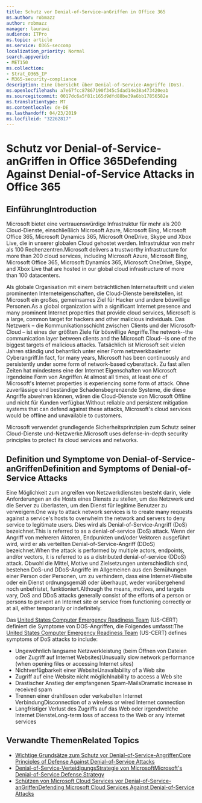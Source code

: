 ```yaml
---
title: Schutz vor Denial-of-Service-anGriffen in Office 365
ms.author: robmazz
author: robmazz
manager: laurawi
audience: ITPro
ms.topic: article
ms.service: O365-seccomp
localization_priority: Normal
search.appverid:
- MET150
ms.collection:
- Strat_O365_IP
- M365-security-compliance
description: Eine Übersicht über Denial-of-Service-Angriffe (DoS).
ms.openlocfilehash: a7e67fcc87867190f345c5dad14e38a473420eab
ms.sourcegitcommit: 0017dc6a5f81c165d9dfd88be39a6bb17856582e
ms.translationtype: MT
ms.contentlocale: de-DE
ms.lasthandoff: 04/23/2019
ms.locfileid: "32262817"
---
```

# <a name="defending-against-denial-of-service-attacks-in-office-365"></a><span data-ttu-id="2342f-103">Schutz vor Denial-of-Service-anGriffen in Office 365</span><span class="sxs-lookup"><span data-stu-id="2342f-103">Defending Against Denial-of-Service Attacks in Office 365</span></span>

## <a name="introduction"></a><span data-ttu-id="2342f-104">Einführung</span><span class="sxs-lookup"><span data-stu-id="2342f-104">Introduction</span></span>
<span data-ttu-id="2342f-105">Microsoft bietet eine vertrauenswürdige Infrastruktur für mehr als 200 Cloud-Dienste, einschließlich Microsoft Azure, Microsoft Bing, Microsoft Office 365, Microsoft Dynamics 365, Microsoft OneDrive, Skype und Xbox Live, die in unserer globalen Cloud gehostet werden. Infrastruktur von mehr als 100 Rechenzentren.</span><span class="sxs-lookup"><span data-stu-id="2342f-105">Microsoft delivers a trustworthy infrastructure for more than 200 cloud services, including Microsoft Azure, Microsoft Bing, Microsoft Office 365, Microsoft Dynamics 365, Microsoft OneDrive, Skype, and Xbox Live that are hosted in our global cloud infrastructure of more than 100 datacenters.</span></span>

<span data-ttu-id="2342f-106">Als globale Organisation mit einem beträchtlichen Internetauftritt und vielen prominenten Interneteigenschaften, die Cloud-Dienste bereitstellen, ist Microsoft ein großes, gemeinsames Ziel für Hacker und andere böswillige Personen.</span><span class="sxs-lookup"><span data-stu-id="2342f-106">As a global organization with a significant Internet presence and many prominent Internet properties that provide cloud services, Microsoft is a large, common target for hackers and other malicious individuals.</span></span> <span data-ttu-id="2342f-107">Das Netzwerk – die Kommunikationsschicht zwischen Clients und der Microsoft-Cloud – ist eines der größten Ziele für böswillige Angriffe.</span><span class="sxs-lookup"><span data-stu-id="2342f-107">The network--the communication layer between clients and the Microsoft Cloud--is one of the biggest targets of malicious attacks.</span></span> <span data-ttu-id="2342f-108">Tatsächlich ist Microsoft seit vielen Jahren ständig und beharrlich unter einer Form netzwerkbasierter Cyberangriff.</span><span class="sxs-lookup"><span data-stu-id="2342f-108">In fact, for many years, Microsoft has been continuously and persistently under some form of network-based cyberattack.</span></span> <span data-ttu-id="2342f-109">Zu fast allen Zeiten hat mindestens eine der Internet Eigenschaften von Microsoft irgendeine Form von Angriffen.</span><span class="sxs-lookup"><span data-stu-id="2342f-109">At almost all times, at least one of Microsoft's Internet properties is experiencing some form of attack.</span></span> <span data-ttu-id="2342f-110">Ohne zuverlässige und beständige Schadensbegrenzende Systeme, die diese Angriffe abwehren können, wären die Cloud-Dienste von Microsoft Offline und nicht für Kunden verfügbar.</span><span class="sxs-lookup"><span data-stu-id="2342f-110">Without reliable and persistent mitigation systems that can defend against these attacks, Microsoft's cloud services would be offline and unavailable to customers.</span></span>

<span data-ttu-id="2342f-111">Microsoft verwendet grundlegende Sicherheitsprinzipien zum Schutz seiner Cloud-Dienste und-Netzwerke.</span><span class="sxs-lookup"><span data-stu-id="2342f-111">Microsoft uses defense-in-depth security principles to protect its cloud services and networks.</span></span> 

## <a name="definition-and-symptoms-of-denial-of-service-attacks"></a><span data-ttu-id="2342f-112">Definition und Symptome von Denial-of-Service-anGriffen</span><span class="sxs-lookup"><span data-stu-id="2342f-112">Definition and Symptoms of Denial-of-Service Attacks</span></span>
<span data-ttu-id="2342f-113">Eine Möglichkeit zum angreifen von Netzwerkdiensten besteht darin, viele Anforderungen an die Hosts eines Diensts zu stellen, um das Netzwerk und die Server zu überlasten, um den Dienst für legitime Benutzer zu verweigern.</span><span class="sxs-lookup"><span data-stu-id="2342f-113">One way to attack network services is to create many requests against a service's hosts to overwhelm the network and servers to deny service to legitimate users.</span></span> <span data-ttu-id="2342f-114">Dies wird als Denial-of-Service-Angriff (DoS) bezeichnet.</span><span class="sxs-lookup"><span data-stu-id="2342f-114">This is referred to as a denial-of-service (DoS) attack.</span></span> <span data-ttu-id="2342f-115">Wenn der Angriff von mehreren Aktoren, Endpunkten und/oder Vektoren ausgeführt wird, wird er als verteilten Denial-of-Service-Angriff (DDoS) bezeichnet.</span><span class="sxs-lookup"><span data-stu-id="2342f-115">When the attack is performed by multiple actors, endpoints, and/or vectors, it is referred to as a distributed denial-of-service (DDoS) attack.</span></span> <span data-ttu-id="2342f-116">Obwohl die Mittel, Motive und Zielsetzungen unterschiedlich sind, bestehen DoS-und DDoS-Angriffe im Allgemeinen aus den Bemühungen einer Person oder Personen, um zu verhindern, dass eine Internet-Website oder ein Dienst ordnungsgemäß oder überhaupt, weder vorübergehend noch unbefristet, funktioniert.</span><span class="sxs-lookup"><span data-stu-id="2342f-116">Although the means, motives, and targets vary, DoS and DDoS attacks generally consist of the efforts of a person or persons to prevent an Internet site or service from functioning correctly or at all, either temporarily or indefinitely.</span></span>

<span data-ttu-id="2342f-117">Das [United States Computer Emergency Readiness Team](https://www.us-cert.gov/) (US-CERT) definiert die Symptome von DOS-Angriffen, die Folgendes umfasst:</span><span class="sxs-lookup"><span data-stu-id="2342f-117">The [United States Computer Emergency Readiness Team](https://www.us-cert.gov/) (US-CERT) defines symptoms of DoS attacks to include:</span></span>
- <span data-ttu-id="2342f-118">Ungewöhnlich langsame Netzwerkleistung (beim Öffnen von Dateien oder Zugriff auf Internet Websites)</span><span class="sxs-lookup"><span data-stu-id="2342f-118">Unusually slow network performance (when opening files or accessing Internet sites)</span></span>
- <span data-ttu-id="2342f-119">Nichtverfügbarkeit einer Website</span><span class="sxs-lookup"><span data-stu-id="2342f-119">Unavailability of a Web site</span></span>
- <span data-ttu-id="2342f-120">Zugriff auf eine Website nicht möglich</span><span class="sxs-lookup"><span data-stu-id="2342f-120">Inability to access a Web site</span></span>
- <span data-ttu-id="2342f-121">Drastischer Anstieg der empfangenen Spam-Mails</span><span class="sxs-lookup"><span data-stu-id="2342f-121">Dramatic increase in received spam</span></span>
- <span data-ttu-id="2342f-122">Trennen einer drahtlosen oder verkabelten Internet Verbindung</span><span class="sxs-lookup"><span data-stu-id="2342f-122">Disconnection of a wireless or wired Internet connection</span></span>
- <span data-ttu-id="2342f-123">Langfristiger Verlust des Zugriffs auf das Web oder irgendwelche Internet Dienste</span><span class="sxs-lookup"><span data-stu-id="2342f-123">Long-term loss of access to the Web or any Internet services</span></span>

## <a name="related-topics"></a><span data-ttu-id="2342f-124">Verwandte Themen</span><span class="sxs-lookup"><span data-stu-id="2342f-124">Related Topics</span></span>
- [<span data-ttu-id="2342f-125">Wichtige Grundsätze zum Schutz vor Denial-of-Service-Angriffen</span><span class="sxs-lookup"><span data-stu-id="2342f-125">Core Principles of Defense Against Denial-of-Service Attacks</span></span>](office-365-core-principles-of-defense-against-dos-attacks.md)
- [<span data-ttu-id="2342f-126">Denial-of-Service-VerteidigungsStrategie von Microsoft</span><span class="sxs-lookup"><span data-stu-id="2342f-126">Microsoft's Denial-of-Service Defense Strategy</span></span>](office-365-microsoft-dos-defense-strategy.md)
- [<span data-ttu-id="2342f-127">Schützen von Microsoft Cloud Services vor Denial-of-Service-anGriffen</span><span class="sxs-lookup"><span data-stu-id="2342f-127">Defending Microsoft Cloud Services Against Denial-of-Service Attacks</span></span>](office-365-defending-cloud-services-against-dos-attacks.md)
